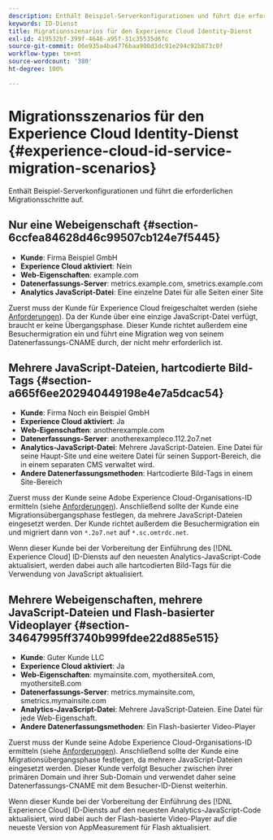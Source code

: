 ```yaml
---
description: Enthält Beispiel-Serverkonfigurationen und führt die erforderlichen Migrationsschritte auf.
keywords: ID-Dienst
title: Migrationsszenarios für den Experience Cloud Identity-Dienst
exl-id: 419532bf-399f-4646-a95f-31c35535d6fc
source-git-commit: 06e935a4ba4776baa900d3dc91e294c92b873c0f
workflow-type: tm+mt
source-wordcount: '380'
ht-degree: 100%

---
```


# Migrationsszenarios für den Experience Cloud Identity-Dienst {#experience-cloud-id-service-migration-scenarios}

Enthält Beispiel-Serverkonfigurationen und führt die erforderlichen Migrationsschritte auf.

## Nur eine Webeigenschaft {#section-6ccfea84628d46c99507cb124e7f5445}

* **Kunde**: Firma Beispiel GmbH
* **Experience Cloud aktiviert**: Nein
* **Web-Eigenschaften**: example.com
* **Datenerfassungs-Server**: metrics.example.com, smetrics.example.com
* **Analytics JavaScript-Datei**: Eine einzelne Datei für alle Seiten einer Site

Zuerst muss der Kunde für Experience Cloud freigeschaltet werden (siehe  [Anforderungen](../../reference/requirements.md)). Da der Kunde über eine einzige JavaScript-Datei verfügt, braucht er keine Übergangsphase. Dieser Kunde richtet außerdem eine Besuchermigration ein und führt eine Migration weg von seinem Datenerfassungs-CNAME durch, der nicht mehr erforderlich ist.

## Mehrere JavaScript-Dateien, hartcodierte Bild-Tags {#section-a665f6ee202940449198e4e7a5dcac54}

* **Kunde**: Firma Noch ein Beispiel GmbH
* **Experience Cloud aktiviert**: Ja
* **Web-Eigenschaften**: anotherexample.com
* **Datenerfassungs-Server**: anotherexampleco.112.2o7.net
* **Analytics-JavaScript-Datei**: Mehrere JavaScript-Dateien. Eine Datei für seine Haupt-Site und eine weitere Datei für seinen Support-Bereich, die in einem separaten CMS verwaltet wird.
* **Andere Datenerfassungsmethoden**: Hartcodierte Bild-Tags in einem Site-Bereich

Zuerst muss der Kunde seine Adobe Experience Cloud-Organisations-ID ermitteln (siehe  [Anforderungen](../../reference/requirements.md)). Anschließend sollte der Kunde eine Migrationsübergangsphase festlegen, da mehrere JavaScript-Dateien eingesetzt werden. Der Kunde richtet außerdem die Besuchermigration ein und migriert dann von `*.2o7.net` auf `*.sc.omtrdc.net`.

Wenn dieser Kunde bei der Vorbereitung der Einführung des [!DNL Experience Cloud] ID-Diensts auf den neuesten Analytics-JavaScript-Code aktualisiert, werden dabei auch alle hartcodierten Bild-Tags für die Verwendung von JavaScript aktualisiert.

## Mehrere Webeigenschaften, mehrere JavaScript-Dateien und Flash-basierter Videoplayer {#section-34647995ff3740b999fdee22d885e515}

* **Kunde**: Guter Kunde LLC
* **Experience Cloud aktiviert**: Ja
* **Web-Eigenschaften**: mymainsite.com, myothersiteA.com, myothersiteB.com
* **Datenerfassungs-Server**: metrics.mymainsite.com, smetrics.mymainsite.com
* **Analytics-JavaScript-Datei**: Mehrere JavaScript-Dateien. Eine Datei für jede Web-Eigenschaft.
* **Andere Datenerfassungsmethoden**: Ein Flash-basierter Video-Player

Zuerst muss der Kunde seine Adobe Experience Cloud-Organisations-ID ermitteln (siehe  [Anforderungen](../../reference/requirements.md)). Anschließend sollte der Kunde eine Migrationsübergangsphase festlegen, da mehrere JavaScript-Dateien eingesetzt werden. Dieser Kunde verfolgt Besucher zwischen ihrer primären Domain und ihrer Sub-Domain und verwendet daher seine Datenerfassungs-CNAME mit dem Besucher-ID-Dienst weiterhin.

Wenn dieser Kunde bei der Vorbereitung der Einführung des [!DNL Experience Cloud] ID-Diensts auf den neuesten Analytics-JavaScript-Code aktualisiert, wird dabei auch der Flash-basierte Video-Player auf die neueste Version von AppMeasurement für Flash aktualisiert.
